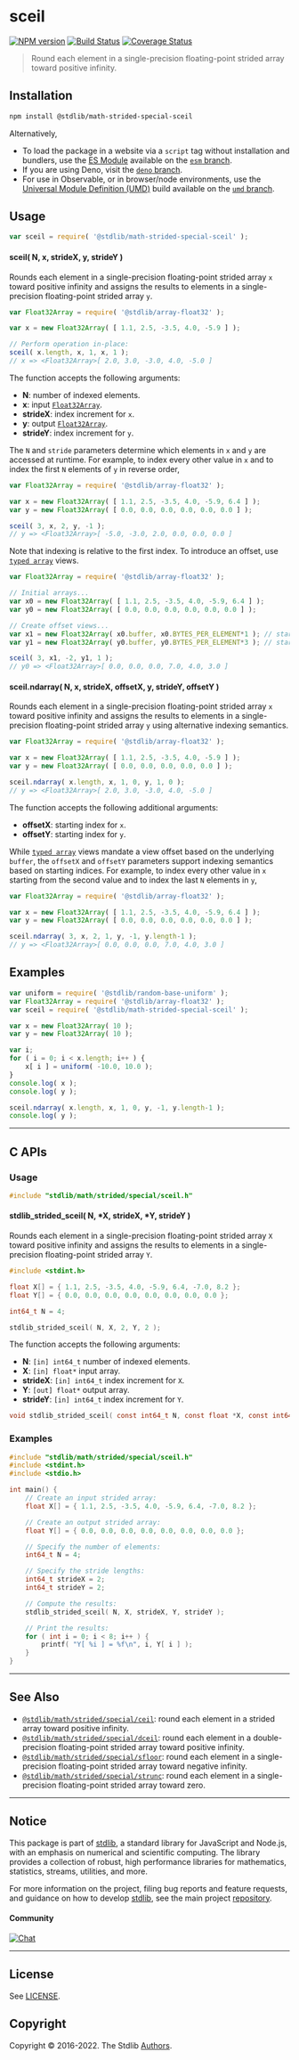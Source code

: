 <!--

@license Apache-2.0

Copyright (c) 2020 The Stdlib Authors.

Licensed under the Apache License, Version 2.0 (the "License");
you may not use this file except in compliance with the License.
You may obtain a copy of the License at

   http://www.apache.org/licenses/LICENSE-2.0

Unless required by applicable law or agreed to in writing, software
distributed under the License is distributed on an "AS IS" BASIS,
WITHOUT WARRANTIES OR CONDITIONS OF ANY KIND, either express or implied.
See the License for the specific language governing permissions and
limitations under the License.

-->

# sceil

[![NPM version][npm-image]][npm-url] [![Build Status][test-image]][test-url] [![Coverage Status][coverage-image]][coverage-url] <!-- [![dependencies][dependencies-image]][dependencies-url] -->

> Round each element in a single-precision floating-point strided array toward positive infinity.

<section class="intro">

</section>

<!-- /.intro -->

<section class="installation">

## Installation

```bash
npm install @stdlib/math-strided-special-sceil
```

Alternatively,

-   To load the package in a website via a `script` tag without installation and bundlers, use the [ES Module][es-module] available on the [`esm` branch][esm-url].
-   If you are using Deno, visit the [`deno` branch][deno-url].
-   For use in Observable, or in browser/node environments, use the [Universal Module Definition (UMD)][umd] build available on the [`umd` branch][umd-url].

</section>

<section class="usage">

## Usage

```javascript
var sceil = require( '@stdlib/math-strided-special-sceil' );
```

#### sceil( N, x, strideX, y, strideY )

Rounds each element in a single-precision floating-point strided array `x` toward positive infinity and assigns the results to elements in a single-precision floating-point strided array `y`.

```javascript
var Float32Array = require( '@stdlib/array-float32' );

var x = new Float32Array( [ 1.1, 2.5, -3.5, 4.0, -5.9 ] );

// Perform operation in-place:
sceil( x.length, x, 1, x, 1 );
// x => <Float32Array>[ 2.0, 3.0, -3.0, 4.0, -5.0 ]
```

The function accepts the following arguments:

-   **N**: number of indexed elements.
-   **x**: input [`Float32Array`][@stdlib/array/float32].
-   **strideX**: index increment for `x`.
-   **y**: output [`Float32Array`][@stdlib/array/float32].
-   **strideY**: index increment for `y`.

The `N` and `stride` parameters determine which elements in `x` and `y` are accessed at runtime. For example, to index every other value in `x` and to index the first `N` elements of `y` in reverse order,

```javascript
var Float32Array = require( '@stdlib/array-float32' );

var x = new Float32Array( [ 1.1, 2.5, -3.5, 4.0, -5.9, 6.4 ] );
var y = new Float32Array( [ 0.0, 0.0, 0.0, 0.0, 0.0, 0.0 ] );

sceil( 3, x, 2, y, -1 );
// y => <Float32Array>[ -5.0, -3.0, 2.0, 0.0, 0.0, 0.0 ]
```

Note that indexing is relative to the first index. To introduce an offset, use [`typed array`][@stdlib/array/float32] views.

```javascript
var Float32Array = require( '@stdlib/array-float32' );

// Initial arrays...
var x0 = new Float32Array( [ 1.1, 2.5, -3.5, 4.0, -5.9, 6.4 ] );
var y0 = new Float32Array( [ 0.0, 0.0, 0.0, 0.0, 0.0, 0.0 ] );

// Create offset views...
var x1 = new Float32Array( x0.buffer, x0.BYTES_PER_ELEMENT*1 ); // start at 2nd element
var y1 = new Float32Array( y0.buffer, y0.BYTES_PER_ELEMENT*3 ); // start at 4th element

sceil( 3, x1, -2, y1, 1 );
// y0 => <Float32Array>[ 0.0, 0.0, 0.0, 7.0, 4.0, 3.0 ]
```

#### sceil.ndarray( N, x, strideX, offsetX, y, strideY, offsetY )

Rounds each element in a single-precision floating-point strided array `x` toward positive infinity and assigns the results to elements in a single-precision floating-point strided array `y` using alternative indexing semantics.

```javascript
var Float32Array = require( '@stdlib/array-float32' );

var x = new Float32Array( [ 1.1, 2.5, -3.5, 4.0, -5.9 ] );
var y = new Float32Array( [ 0.0, 0.0, 0.0, 0.0, 0.0 ] );

sceil.ndarray( x.length, x, 1, 0, y, 1, 0 );
// y => <Float32Array>[ 2.0, 3.0, -3.0, 4.0, -5.0 ]
```

The function accepts the following additional arguments:

-   **offsetX**: starting index for `x`.
-   **offsetY**: starting index for `y`.

While [`typed array`][@stdlib/array/float32] views mandate a view offset based on the underlying `buffer`, the `offsetX` and `offsetY` parameters support indexing semantics based on starting indices. For example, to index every other value in `x` starting from the second value and to index the last `N` elements in `y`,

```javascript
var Float32Array = require( '@stdlib/array-float32' );

var x = new Float32Array( [ 1.1, 2.5, -3.5, 4.0, -5.9, 6.4 ] );
var y = new Float32Array( [ 0.0, 0.0, 0.0, 0.0, 0.0, 0.0 ] );

sceil.ndarray( 3, x, 2, 1, y, -1, y.length-1 );
// y => <Float32Array>[ 0.0, 0.0, 0.0, 7.0, 4.0, 3.0 ]
```

</section>

<!-- /.usage -->

<section class="notes">

</section>

<!-- /.notes -->

<section class="examples">

## Examples

<!-- eslint no-undef: "error" -->

```javascript
var uniform = require( '@stdlib/random-base-uniform' );
var Float32Array = require( '@stdlib/array-float32' );
var sceil = require( '@stdlib/math-strided-special-sceil' );

var x = new Float32Array( 10 );
var y = new Float32Array( 10 );

var i;
for ( i = 0; i < x.length; i++ ) {
    x[ i ] = uniform( -10.0, 10.0 );
}
console.log( x );
console.log( y );

sceil.ndarray( x.length, x, 1, 0, y, -1, y.length-1 );
console.log( y );
```

</section>

<!-- /.examples -->

<!-- C interface documentation. -->

* * *

<section class="c">

## C APIs

<!-- Section to include introductory text. Make sure to keep an empty line after the intro `section` element and another before the `/section` close. -->

<section class="intro">

</section>

<!-- /.intro -->

<!-- C usage documentation. -->

<section class="usage">

### Usage

```c
#include "stdlib/math/strided/special/sceil.h"
```

#### stdlib_strided_sceil( N, \*X, strideX, \*Y, strideY )

Rounds each element in a single-precision floating-point strided array `X` toward positive infinity and assigns the results to elements in a single-precision floating-point strided array `Y`.

```c
#include <stdint.h>

float X[] = { 1.1, 2.5, -3.5, 4.0, -5.9, 6.4, -7.0, 8.2 };
float Y[] = { 0.0, 0.0, 0.0, 0.0, 0.0, 0.0, 0.0, 0.0 };

int64_t N = 4;

stdlib_strided_sceil( N, X, 2, Y, 2 );
```

The function accepts the following arguments:

-   **N**: `[in] int64_t` number of indexed elements.
-   **X**: `[in] float*` input array.
-   **strideX**: `[in] int64_t` index increment for `X`.
-   **Y**: `[out] float*` output array.
-   **strideY**: `[in] int64_t` index increment for `Y`.

```c
void stdlib_strided_sceil( const int64_t N, const float *X, const int64_t strideX, float *Y, const int64_t strideY );
```

</section>

<!-- /.usage -->

<!-- C API usage notes. Make sure to keep an empty line after the `section` element and another before the `/section` close. -->

<section class="notes">

</section>

<!-- /.notes -->

<!-- C API usage examples. -->

<section class="examples">

### Examples

```c
#include "stdlib/math/strided/special/sceil.h"
#include <stdint.h>
#include <stdio.h>

int main() {
    // Create an input strided array:
    float X[] = { 1.1, 2.5, -3.5, 4.0, -5.9, 6.4, -7.0, 8.2 };

    // Create an output strided array:
    float Y[] = { 0.0, 0.0, 0.0, 0.0, 0.0, 0.0, 0.0, 0.0 };

    // Specify the number of elements:
    int64_t N = 4;

    // Specify the stride lengths:
    int64_t strideX = 2;
    int64_t strideY = 2;

    // Compute the results:
    stdlib_strided_sceil( N, X, strideX, Y, strideY );

    // Print the results:
    for ( int i = 0; i < 8; i++ ) {
        printf( "Y[ %i ] = %f\n", i, Y[ i ] );
    }
}
```

</section>

<!-- /.examples -->

</section>

<!-- /.c -->

<!-- Section for related `stdlib` packages. Do not manually edit this section, as it is automatically populated. -->

<section class="related">

* * *

## See Also

-   <span class="package-name">[`@stdlib/math/strided/special/ceil`][@stdlib/math/strided/special/ceil]</span><span class="delimiter">: </span><span class="description">round each element in a strided array toward positive infinity.</span>
-   <span class="package-name">[`@stdlib/math/strided/special/dceil`][@stdlib/math/strided/special/dceil]</span><span class="delimiter">: </span><span class="description">round each element in a double-precision floating-point strided array toward positive infinity.</span>
-   <span class="package-name">[`@stdlib/math/strided/special/sfloor`][@stdlib/math/strided/special/sfloor]</span><span class="delimiter">: </span><span class="description">round each element in a single-precision floating-point strided array toward negative infinity.</span>
-   <span class="package-name">[`@stdlib/math/strided/special/strunc`][@stdlib/math/strided/special/strunc]</span><span class="delimiter">: </span><span class="description">round each element in a single-precision floating-point strided array toward zero.</span>

</section>

<!-- /.related -->

<!-- Section for all links. Make sure to keep an empty line after the `section` element and another before the `/section` close. -->


<section class="main-repo" >

* * *

## Notice

This package is part of [stdlib][stdlib], a standard library for JavaScript and Node.js, with an emphasis on numerical and scientific computing. The library provides a collection of robust, high performance libraries for mathematics, statistics, streams, utilities, and more.

For more information on the project, filing bug reports and feature requests, and guidance on how to develop [stdlib][stdlib], see the main project [repository][stdlib].

#### Community

[![Chat][chat-image]][chat-url]

---

## License

See [LICENSE][stdlib-license].


## Copyright

Copyright &copy; 2016-2022. The Stdlib [Authors][stdlib-authors].

</section>

<!-- /.stdlib -->

<!-- Section for all links. Make sure to keep an empty line after the `section` element and another before the `/section` close. -->

<section class="links">

[npm-image]: http://img.shields.io/npm/v/@stdlib/math-strided-special-sceil.svg
[npm-url]: https://npmjs.org/package/@stdlib/math-strided-special-sceil

[test-image]: https://github.com/stdlib-js/math-strided-special-sceil/actions/workflows/test.yml/badge.svg?branch=main
[test-url]: https://github.com/stdlib-js/math-strided-special-sceil/actions/workflows/test.yml?query=branch:main

[coverage-image]: https://img.shields.io/codecov/c/github/stdlib-js/math-strided-special-sceil/main.svg
[coverage-url]: https://codecov.io/github/stdlib-js/math-strided-special-sceil?branch=main

<!--

[dependencies-image]: https://img.shields.io/david/stdlib-js/math-strided-special-sceil.svg
[dependencies-url]: https://david-dm.org/stdlib-js/math-strided-special-sceil/main

-->

[umd]: https://github.com/umdjs/umd
[es-module]: https://developer.mozilla.org/en-US/docs/Web/JavaScript/Guide/Modules

[deno-url]: https://github.com/stdlib-js/math-strided-special-sceil/tree/deno
[umd-url]: https://github.com/stdlib-js/math-strided-special-sceil/tree/umd
[esm-url]: https://github.com/stdlib-js/math-strided-special-sceil/tree/esm

[chat-image]: https://img.shields.io/gitter/room/stdlib-js/stdlib.svg
[chat-url]: https://gitter.im/stdlib-js/stdlib/

[stdlib]: https://github.com/stdlib-js/stdlib

[stdlib-authors]: https://github.com/stdlib-js/stdlib/graphs/contributors

[stdlib-license]: https://raw.githubusercontent.com/stdlib-js/math-strided-special-sceil/main/LICENSE

[@stdlib/array/float32]: https://github.com/stdlib-js/array-float32

<!-- <related-links> -->

[@stdlib/math/strided/special/ceil]: https://github.com/stdlib-js/math-strided-special-ceil

[@stdlib/math/strided/special/dceil]: https://github.com/stdlib-js/math-strided-special-dceil

[@stdlib/math/strided/special/sfloor]: https://github.com/stdlib-js/math-strided-special-sfloor

[@stdlib/math/strided/special/strunc]: https://github.com/stdlib-js/math-strided-special-strunc

<!-- </related-links> -->

</section>

<!-- /.links -->
